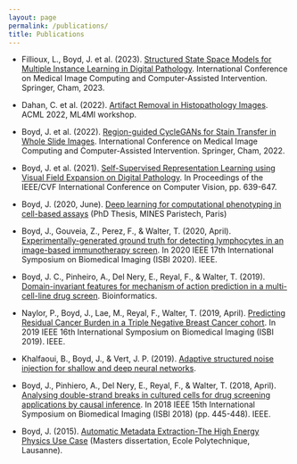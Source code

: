 ```yaml
---
layout: page
permalink: /publications/
title: Publications
---
```


* Fillioux, L., Boyd, J. et al. (2023). [Structured State Space Models for Multiple Instance Learning in Digital Pathology](https://arxiv.org/abs/2306.15789). International Conference on Medical Image Computing and Computer-Assisted Intervention. Springer, Cham, 2023.

* Dahan, C. et al. (2022). [Artifact Removal in Histopathology Images](https://arxiv.org/abs/2211.16161). ACML 2022, ML4MI workshop.

* Boyd, J. et al. (2022). [Region-guided CycleGANs for Stain Transfer in Whole Slide Images](https://link.springer.com/chapter/10.1007/978-3-031-16434-7_35). International Conference on Medical Image Computing and Computer-Assisted Intervention. Springer, Cham, 2022.

* Boyd, J. et al. (2021). [Self-Supervised Representation Learning using Visual Field Expansion on Digital Pathology](https://openaccess.thecvf.com/content/ICCV2021W/CDPath/papers/Boyd_Self-Supervised_Representation_Learning_Using_Visual_Field_Expansion_on_Digital_Pathology_ICCVW_2021_paper.pdf). In Proceedings of the IEEE/CVF International Conference on Computer Vision, pp. 639-647.

* Boyd, J. (2020, June). [Deep learning for computational phenotyping in cell-based assays](https://hal.archives-ouvertes.fr/tel-02928984v1) (PhD Thesis, MINES Paristech, Paris)

* Boyd, J., Gouveia, Z., Perez, F., & Walter, T. (2020, April). [Experimentally-generated ground truth for detecting lymphocytes in an image-based immunotherapy screen](https://ieeexplore.ieee.org/abstract/document/9098696). In 2020 IEEE 17th International Symposium on Biomedical Imaging (ISBI 2020). IEEE.

* Boyd, J. C., Pinheiro, A., Del Nery, E., Reyal, F., & Walter, T. (2019). [Domain-invariant features for mechanism of action prediction in a multi-cell-line drug screen](https://academic.oup.com/bioinformatics/advance-article/doi/10.1093/bioinformatics/btz774/5586889). Bioinformatics.

* Naylor, P., Boyd, J., Lae, M., Reyal, F., Walter, T. (2019, April). [Predicting Residual Cancer Burden in a Triple Negative Breast Cancer cohort](https://ieeexplore.ieee.org/abstract/document/8759205/). In 2019 IEEE 16th International Symposium on Biomedical Imaging (ISBI 2019). IEEE.

* Khalfaoui, B., Boyd, J., & Vert, J. P. (2019). [Adaptive structured noise injection for shallow and deep neural networks](https://hal-mines-paristech.archives-ouvertes.fr/hal-02025929).

* Boyd, J., Pinhiero, A., Del Nery, E., Reyal, F., & Walter, T. (2018, April). [Analysing double-strand breaks in cultured cells for drug screening applications by causal inference](https://ieeexplore.ieee.org/abstract/document/8363612). In 2018 IEEE 15th International Symposium on Biomedical Imaging (ISBI 2018) (pp. 445-448). IEEE.

* Boyd, J. (2015). [Automatic Metadata Extraction-The High Energy Physics Use Case](https://cds.cern.ch/record/2039361) (Masters dissertation, Ecole Polytechnique, Lausanne).
